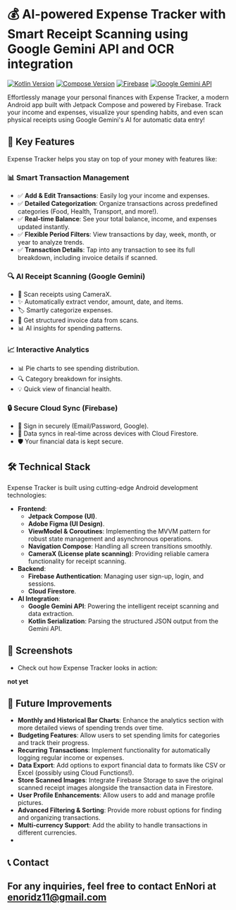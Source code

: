 # 💰 AI-powered Expense Tracker with Smart Receipt Scanning using Google Gemini API and OCR integration



[![Kotlin Version](https://img.shields.io/badge/Kotlin-2.0.0-blue.svg)](https://kotlinlang.org)
[![Compose Version](https://img.shields.io/badge/Jetpack%20Compose-1.10.0-brightgreen)](https://developer.android.com/jetpack/compose)
[![Firebase](https://img.shields.io/badge/Firebase-FFCA28?logo=firebase\&logoColor=black\&style=flat-square)](https://firebase.google.com/)
[![Google Gemini API](https://img.shields.io/badge/Google%20Gemini-4285F4?logo=google\&logoColor=white\&style=flat-square)](https://gemini.google.com/)

Effortlessly manage your personal finances with Expense Tracker, a modern Android app built with Jetpack Compose and powered by Firebase. Track your income and expenses, visualize your spending habits, and even scan physical receipts using Google Gemini's AI for automatic data entry!

## 🌟 Key Features

Expense Tracker helps you stay on top of your money with features like:

### 📊 Smart Transaction Management
*   ✅ **Add & Edit Transactions**: Easily log your income and expenses.
*   ✅ **Detailed Categorization**: Organize transactions across predefined categories (Food, Health, Transport, and more!).
*   ✅ **Real-time Balance**: See your total balance, income, and expenses updated instantly.
*   ✅ **Flexible Period Filters**: View transactions by day, week, month, or year to analyze trends.
*   ✅ **Transaction Details**: Tap into any transaction to see its full breakdown, including invoice details if scanned.

### 🔍 AI Receipt Scanning (Google Gemini)

*   📸 Scan receipts using CameraX.
*   ✨ Automatically extract vendor, amount, date, and items.
*   🏷️ Smartly categorize expenses.
*   📄 Get structured invoice data from scans.
*   📊 AI insights for spending patterns.

### 📈 Interactive Analytics

*   📊 Pie charts to see spending distribution.
*   🔍 Category breakdown for insights.
*   💡 Quick view of financial health.

### 🔒 Secure Cloud Sync (Firebase)

*   🔐 Sign in securely (Email/Password, Google).
*   🔄 Data syncs in real-time across devices with Cloud Firestore.
*   🛡️ Your financial data is kept secure.

## 🛠 Technical Stack

Expense Tracker is built using cutting-edge Android development technologies:

*   **Frontend**:
    *   **Jetpack Compose (UI)**.
    *   **Adobe Figma (UI Design)**.
    *   **ViewModel & Coroutines**: Implementing the MVVM pattern for robust state management and asynchronous operations.
    *   **Navigation Compose**: Handling all screen transitions smoothly.
    *   **CameraX (License plate scanning)**: Providing reliable camera functionality for receipt scanning.
*   **Backend**:
    *   **Firebase Authentication**: Managing user sign-up, login, and sessions.
    *   **Cloud Firestore**.
*   **AI Integration**:
    *   **Google Gemini API**: Powering the intelligent receipt scanning and data extraction.
    *   **Kotlin Serialization**: Parsing the structured JSON output from the Gemini API.

## 📱 Screenshots

* Check out how Expense Tracker looks in action:

**not yet**

## 📌 Future Improvements

*   **Monthly and Historical Bar Charts**: Enhance the analytics section with more detailed views of spending trends over time.
*   **Budgeting Features**: Allow users to set spending limits for categories and track their progress.
*   **Recurring Transactions**: Implement functionality for automatically logging regular income or expenses.
*   **Data Export**: Add options to export financial data to formats like CSV or Excel (possibly using Cloud Functions!).
*   **Store Scanned Images**: Integrate Firebase Storage to save the original scanned receipt images alongside the transaction data in Firestore.
*   **User Profile Enhancements**: Allow users to add and manage profile pictures.
*   **Advanced Filtering & Sorting**: Provide more robust options for finding and organizing transactions.
*   **Multi-currency Support**: Add the ability to handle transactions in different currencies.
*   
## 📞 Contact
For any inquiries, feel free to contact **EnNori**  at [enoridz11@gmail.com](mailto:enoridz11@gmail.com)
---
